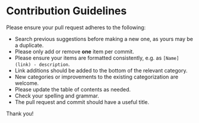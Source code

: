 # Contribution Guidelines

Please ensure your pull request adheres to the following:

- Search previous suggestions before making a new one, as yours may be a duplicate.
- Please only add or remove **one** item per commit.
- Please ensure your items are formatted consistently, e.g. as `[Name](link) - description`.
- Link additions should be added to the bottom of the relevant category.
- New categories or improvements to the existing categorization are welcome.
- Please update the table of contents as needed.
- Check your spelling and grammar.
- The pull request and commit should have a useful title.

Thank you!
